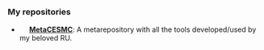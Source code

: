 ### My repositories

- <img src="https://raw.githubusercontent.com/FortAwesome/Font-Awesome/f0c25837a3fe0e03783b939559e088abcbfb3c4b/svgs/brands/github.svg" width="15" height="15"> **[MetaCESMC](https://github.com/fabioviola-cmcc/metaCESMC)**: A metarepository with all the tools developed/used by my beloved RU.
